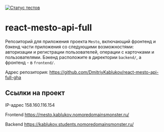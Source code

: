 [![Статус тестов](../../actions/workflows/tests.yml/badge.svg)](../../actions/workflows/tests.yml)

# react-mesto-api-full
Репозиторий для приложения проекта `Mesto`, включающий фронтенд и бэкенд части приложения со следующими возможностями: авторизации и регистрации пользователей, операции с карточками и пользователями. Бэкенд расположите в директории `backend/`, а фронтенд - в `frontend/`. 
  
Адрес репозитория: https://github.com/DmitriyKablukov/react-mesto-api-full-gha

## Ссылки на проект

IP-адрес 158.160.116.154

Frontend https://mesto.kablukov.nomoredomainsmonster.ru/

Backend https://kablukov.students.nomoredomainsmonster.ru/
